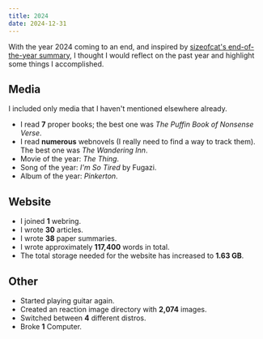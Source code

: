 ```yaml
---
title: 2024
date: 2024-12-31
---
```



With the year 2024 coming to an end, and inspired by [sizeofcat's end-of-the-year summary](https://sizeof.cat/post/2024-in-review/), I thought I would reflect on the past year and highlight some things I accomplished.

## Media  

I included only media that I haven't mentioned elsewhere already.  

- I read **7** proper books; the best one was *The Puffin Book of Nonsense Verse*.  
- I read **numerous** webnovels (I really need to find a way to track them). The best one was *The Wandering Inn*.  
- Movie of the year: *The Thing*.  
- Song of the year: *I'm So Tired* by Fugazi.  
- Album of the year: *Pinkerton*.  

## Website  

- I joined **1** webring.  
- I wrote **30** articles.  
- I wrote **38** paper summaries.  
- I wrote approximately **117,400** words in total.  
- The total storage needed for the website has increased to **1.63 GB**.  

## Other 

- Started playing guitar again.
- Created an reaction image directory with **2,074** images.
- Switched between **4** different distros.
- Broke **1** Computer.
